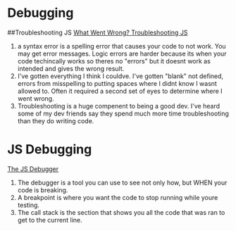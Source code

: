 # Debugging

##Troubleshooting JS
[What Went Wrong? Troubleshooting JS](https://developer.mozilla.org/en-US/docs/Learn/JavaScript/First_steps/What_went_wrong)

1. a syntax error is a spelling error that causes your code to not work. You may get error messages. Logic errors are harder because its when your code techincally works so theres no "errors" but it doesnt work as intended and gives the wrong result.
2. I've gotten everything I think I couldve. I've gotten "blank" not defined, errors from misspelling to putting spaces where I didnt know I wasnt allowed to. Often it required a second set of eyes to determine where I went wrong. 
3. Troubleshooting is a huge compenent to being a good dev. I've heard some of my dev friends say they spend much more time troubleshooting than they do writing code.

# JS Debugging
[The JS Debugger](https://developer.mozilla.org/en-US/docs/Learn/Common_questions/What_are_browser_developer_tools#the_javascript_debugger)

1. The debugger is a tool you can use to see not only how, but WHEN your code is breaking. 
2. A breakpoint is where you want the code to stop running while youre testing.
3. The call stack is the section that shows you all the code that was ran to get to the current line. 
